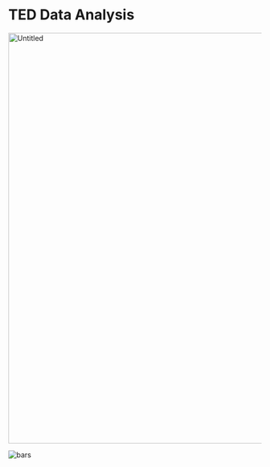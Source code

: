 # TED Data Analysis
<img width="816" alt="Untitled" src="https://user-images.githubusercontent.com/32202790/61595096-cb49a480-aba7-11e9-80ee-561a56ee49a1.png">

![bars](https://user-images.githubusercontent.com/32202790/61595236-80309100-aba9-11e9-88bc-52f6e6788335.jpg)
